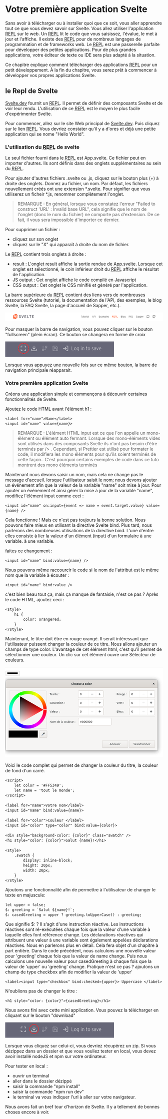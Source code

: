 # Votre première application Svelte

Sans avoir à télécharger ou à installer quoi que ce soit, vous aller apprendre tout ce que vous devez savoir sur Svelte. Vous allez utiliser l'application <abbr title="Read, Evaluate, Print, Loop">REPL</abbr> sur le web. Un <abbr title="Read, Evaluate, Print, Loop">REPL</abbr> lit le code que vous saisissez, l'évalue, le met à jour et l'affiche. Il existe des <abbr title="Read, Evaluate, Print, Loop">REPL</abbr> pour de nombreux langages de programmation et de frameworks web. Le <abbr title="Read, Evaluate, Print, Loop">REPL</abbr> est une passerelle parfaite pour développer des petites applications. Pour de plus grandes applications, votre éditeur de texte ou IDE sera plus adapté à la situation.

Ce chapitre explique comment télécharger des applications <abbr title="Read, Evaluate, Print, Loop">REPL</abbr> pour un petit développement.  À la fin du chapitre, vous serez prêt à commencer à développer vos propres applications Svelte.

## le Repl de Svelte

[Svelte.dev](https://svelte.dev) fournit un <abbr title="Read, Evaluate, Print, Loop">REPL</abbr>. Il permet de définir des composants Svelte et de voir leur rendu. L'utilisation de ce <abbr title="Read, Evaluate, Print, Loop">REPL</abbr> est le moyen le plus facile d'expérimenter Svelte.

Pour commencer, allez sur le site Web principal de [Svelte.dev](https://svelte.dev). Puis cliquez sur le lien <abbr title="Read, Evaluate, Print, Loop">REPL</abbr>. Vous devriez constater qu'il y a d'ores et déjà une petite application qui se nome "Hello World".

### L'utilisation du <abbr title="Read, Evaluate, Print, Loop">REPL</abbr> de svelte

Le seul fichier fourni dans le <abbr title="Read, Evaluate, Print, Loop">REPL</abbr> est App.svelte. Ce fichier peut en importer d'autres. Ils sont définis dans des onglets supplémentaires au sein du <abbr title="Read, Evaluate, Print, Loop">REPL</abbr>.

Pour ajouter d'autres fichiers .svelte ou .js, cliquez sur le bouton plus (+) à droite des onglets. Donnez au fichier, un nom. Par défaut, les fichiers nouvellement créés ont une extension *.svelte. Pour signifier que vous utiliserez un ficheir *.js, renommer complètement l'onglet.

> REMARQUE : En général, lorsque vous constatez l'erreur "Failed to construct 'URL' : Invalid base URL", cela signifie que le nom de l'onglet (donc le nom du fichier) ne comporte pas d'extension. De ce fait, il vous sera impossible d'importer ce dernier.

Pour supprimer un fichier :
- cliquez sur son onglet
- cliquez sur le "X" qui apparaît à droite du nom de fichier.

Le <abbr title="Read, Evaluate, Print, Loop">REPL</abbr> contient trois onglets à droite :
- result : L'onglet result affiche la sortie rendue de App.svelte. Lorsque cet onglet est sélectionné, le coin inférieur droit du <abbr title="Read, Evaluate, Print, Loop">REPL</abbr> affiche le résultat de l'application.
- JS output : Cet onglet affiche le code compilé en Javascript
- CSS output : Cet onglet le CSS minifié et généré par l'application.

La barre supérieure du <abbr title="Read, Evaluate, Print, Loop">REPL</abbr> contient des liens vers de nombreuses ressources Svelte (tutoriel, la documentation de l'API, des exemples, le blog Svelte, la FAQ Svelte, la page d'accueil de Sapper, etc.).

![barre supérieure](images/chap-1/top-bar-svelte.png)

Pour masquer la barre de navigation, vous pouvez cliquer sur le bouton "fullscreen" (plein écran). Ce bouton se changera en forme de croix

![barre supérieure](images/chap-1/fullscreen.png)

Lorsque vous appuyez une nouvelle fois sur ce même bouton, la barre de navigation principale réapparait.

### Votre première application Svelte

Créons une application simple et commençons à découvrir certaines fonctionnalités de Svelte.

Ajoutez le code HTML avant l'élément h1 :
```
<label for="name">Name</label>
<input id="name" value={name}>
```

> REMARQUE : L'élément HTML input est ce que l'on appelle un mono-élément ou élément auto fermant. Lorsque des mono-éléments vides sont utilisés dans des composants Svelte ils n'ont pas besoin d'être terminés par /> . Cependant, si Prettier est utilisé pour formater le code, il modifiera les mono éléments pour qu'ils soient terminés de cette façon.. C'est pourquoi certains exemples de code dans ce tuto montrent des mono éléments terminés

Maintenant nous devons saisir un nom, mais cela ne change pas le message d'accueil. lorsque l'utilisateur saisit le nom; nous devons ajouter un événement afin que la valeur de la variable "name" soit mise à jour.
Pour ajouter un événement et ainsi gérer la mise à jour de la variable "name", modifiez l'élément input comme ceci :

```
<input id="name" on:input={event => name = event.target.value} value={name} />
```

Cela fonctionne ! Mais ce n'est pas toujours la bonne solution. Nous pouvons faire mieux en utilisant la directive Svelte bind. Plus tard, nous parlerons des nombreuses utilisations de la directive bind. L'une d'entre elles consiste à lier la valeur d'un élément (input) d'un formulaire à une variable.
à une variable.

faites ce changement :
```
<input id="name" bind:value={name} />
```

Nous pouvons même raccourcir le code si le nom de l'attribut est le même nom que la variable à écouter :
```
<input id="name" bind:value />
```

c'est bien beau tout ça, mais ça manque de fantaisie, n'est ce pas ? Après le code HTML, ajoutez ceci :

```
<style>
    h1 {
        color: orangered;
    }
</style>
```

Maintenant, le titre doit être en rouge orangé. Il serait intéressant que l'utilisateur puissent changer la couleur de ce titre. Nous allons ajouter un champs de type color. L'avantage de cet élément html, c'est qu'il permet de sélectionner une couleur. Un clic sur cet élément ouvre une
Sélecteur de couleurs.

![sélecteur de couleurs](./images/chap-1/colorpicker.png)

Voici le code complet qui permet de changer la couleur du titre, la couleur de fond d'un carré.

```
<script>
    let color = '#FF5349';
    let name = 'tout le monde';
</script>

<label for="name">Votre nom</label>
<input id="name" bind:value={name}>

<label for="color">Couleur </label>
<input id="color" type="color" bind:value={color}>

<div style="background-color: {color}" class="swatch" />
<h1 style="color: {color}">Salut {name}!</h1>

<style>
    .swatch {
        display: inline-block;
        height: 20px;
        width: 20px;
    }
</style>
```

Ajoutons une fonctionnalité afin de permettre à l'utilisateur de changer le texte en majuscule:

```
let upper = false;
$: greeting = `Salut ${name}!`;
$: casedGreeting = upper ? greeting.toUpperCase() : greeting;
```

Que signifie $: ? Il s'agit d'une instruction réactive. Les instructions réactives sont ré-exécutées chaque fois que la valeur d'une variable à laquelle elles font référence change. Les déclarations réactives qui attribuent une valeur à une variable sont également appelées déclarations réactives. Nous en parlerons plus en détail. Cela fera objet d'un chapitre à part entière.
Dans le code précédent, nous calculons une nouvelle valeur pour 'greeting' chaque fois que la valeur de name change. Puis nous calculons une nouvelle valeur pour casedGreeting à chaque fois que la valeur de 'upper' ou 'greeting' change. Pratique n'est ce pas ? ajoutons un champ de type checkbox afin de modifier la valeur de 'upper'

```
<label><input type="checkbox" bind:checked={upper}> Uppercase </label>
```
N'oublions pas de changer le titre :

```
<h1 style="color: {color}">{casedGreeting}</h1>
```

Nous avons fini avec cette mini application. Vous pouvez la télécharger en cliquant sur le bouton "download"

![sélecteur de couleurs](./images/chap-1/download.png)

Lorsque vous cliquez sur celui-ci, vous devriez récupérez un zip. Si vous dézippez dans un dossier et que vous vouliez tester en local, vous devez avoir installé nodeJS et npm sur votre ordinateur.

Pour tester en local :
- ouvrir un terminal
- aller dans le dossier dézippé
- saisir la commande "npm install"
- saisir la commande "npm run dev"
- le terminal va vous indiquer l'url à aller sur votre navigateur.

Nous avons fait un bref tour d'horizon de Svelte. Il y a tellement de bonnes choses encore à voir. 
